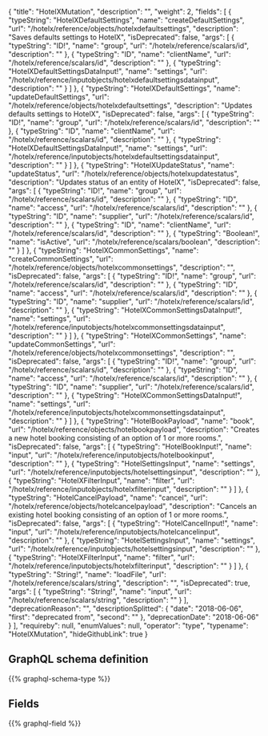 {
  "title": "HotelXMutation",
  "description": "",
  "weight": 2,
  "fields": [
    {
      "typeString": "HotelXDefaultSettings",
      "name": "createDefaultSettings",
      "url": "/hotelx/reference/objects/hotelxdefaultsettings",
      "description": "Saves defaults settings to HotelX",
      "isDeprecated": false,
      "args": [
        {
          "typeString": "ID!",
          "name": "group",
          "url": "/hotelx/reference/scalars/id",
          "description": ""
        },
        {
          "typeString": "ID",
          "name": "clientName",
          "url": "/hotelx/reference/scalars/id",
          "description": ""
        },
        {
          "typeString": "HotelXDefaultSettingsDataInput!",
          "name": "settings",
          "url": "/hotelx/reference/inputobjects/hotelxdefaultsettingsdatainput",
          "description": ""
        }
      ]
    },
    {
      "typeString": "HotelXDefaultSettings",
      "name": "updateDefaultSettings",
      "url": "/hotelx/reference/objects/hotelxdefaultsettings",
      "description": "Updates defaults settings to HotelX",
      "isDeprecated": false,
      "args": [
        {
          "typeString": "ID!",
          "name": "group",
          "url": "/hotelx/reference/scalars/id",
          "description": ""
        },
        {
          "typeString": "ID",
          "name": "clientName",
          "url": "/hotelx/reference/scalars/id",
          "description": ""
        },
        {
          "typeString": "HotelXDefaultSettingsDataInput!",
          "name": "settings",
          "url": "/hotelx/reference/inputobjects/hotelxdefaultsettingsdatainput",
          "description": ""
        }
      ]
    },
    {
      "typeString": "HotelXUpdateStatus",
      "name": "updateStatus",
      "url": "/hotelx/reference/objects/hotelxupdatestatus",
      "description": "Updates status of an entity of HotelX",
      "isDeprecated": false,
      "args": [
        {
          "typeString": "ID!",
          "name": "group",
          "url": "/hotelx/reference/scalars/id",
          "description": ""
        },
        {
          "typeString": "ID",
          "name": "access",
          "url": "/hotelx/reference/scalars/id",
          "description": ""
        },
        {
          "typeString": "ID",
          "name": "supplier",
          "url": "/hotelx/reference/scalars/id",
          "description": ""
        },
        {
          "typeString": "ID",
          "name": "clientName",
          "url": "/hotelx/reference/scalars/id",
          "description": ""
        },
        {
          "typeString": "Boolean!",
          "name": "isActive",
          "url": "/hotelx/reference/scalars/boolean",
          "description": ""
        }
      ]
    },
    {
      "typeString": "HotelXCommonSettings",
      "name": "createCommonSettings",
      "url": "/hotelx/reference/objects/hotelxcommonsettings",
      "description": "",
      "isDeprecated": false,
      "args": [
        {
          "typeString": "ID!",
          "name": "group",
          "url": "/hotelx/reference/scalars/id",
          "description": ""
        },
        {
          "typeString": "ID",
          "name": "access",
          "url": "/hotelx/reference/scalars/id",
          "description": ""
        },
        {
          "typeString": "ID",
          "name": "supplier",
          "url": "/hotelx/reference/scalars/id",
          "description": ""
        },
        {
          "typeString": "HotelXCommonSettingsDataInput!",
          "name": "settings",
          "url": "/hotelx/reference/inputobjects/hotelxcommonsettingsdatainput",
          "description": ""
        }
      ]
    },
    {
      "typeString": "HotelXCommonSettings",
      "name": "updateCommonSettings",
      "url": "/hotelx/reference/objects/hotelxcommonsettings",
      "description": "",
      "isDeprecated": false,
      "args": [
        {
          "typeString": "ID!",
          "name": "group",
          "url": "/hotelx/reference/scalars/id",
          "description": ""
        },
        {
          "typeString": "ID",
          "name": "access",
          "url": "/hotelx/reference/scalars/id",
          "description": ""
        },
        {
          "typeString": "ID",
          "name": "supplier",
          "url": "/hotelx/reference/scalars/id",
          "description": ""
        },
        {
          "typeString": "HotelXCommonSettingsDataInput!",
          "name": "settings",
          "url": "/hotelx/reference/inputobjects/hotelxcommonsettingsdatainput",
          "description": ""
        }
      ]
    },
    {
      "typeString": "HotelBookPayload",
      "name": "book",
      "url": "/hotelx/reference/objects/hotelbookpayload",
      "description": "Creates a new hotel booking consisting of an option of 1 or more rooms.",
      "isDeprecated": false,
      "args": [
        {
          "typeString": "HotelBookInput!",
          "name": "input",
          "url": "/hotelx/reference/inputobjects/hotelbookinput",
          "description": ""
        },
        {
          "typeString": "HotelSettingsInput",
          "name": "settings",
          "url": "/hotelx/reference/inputobjects/hotelsettingsinput",
          "description": ""
        },
        {
          "typeString": "HotelXFilterInput",
          "name": "filter",
          "url": "/hotelx/reference/inputobjects/hotelxfilterinput",
          "description": ""
        }
      ]
    },
    {
      "typeString": "HotelCancelPayload",
      "name": "cancel",
      "url": "/hotelx/reference/objects/hotelcancelpayload",
      "description": "Cancels an existing hotel booking consisting of an option of 1 or more rooms.",
      "isDeprecated": false,
      "args": [
        {
          "typeString": "HotelCancelInput!",
          "name": "input",
          "url": "/hotelx/reference/inputobjects/hotelcancelinput",
          "description": ""
        },
        {
          "typeString": "HotelSettingsInput",
          "name": "settings",
          "url": "/hotelx/reference/inputobjects/hotelsettingsinput",
          "description": ""
        },
        {
          "typeString": "HotelXFilterInput",
          "name": "filter",
          "url": "/hotelx/reference/inputobjects/hotelxfilterinput",
          "description": ""
        }
      ]
    },
    {
      "typeString": "String!",
      "name": "loadFile",
      "url": "/hotelx/reference/scalars/string",
      "description": "",
      "isDeprecated": true,
      "args": [
        {
          "typeString": "String!",
          "name": "input",
          "url": "/hotelx/reference/scalars/string",
          "description": ""
        }
      ],
      "deprecationReason": "",
      "descriptionSplitted": {
        "date": "2018-06-06",
        "first": "deprecated from",
        "second": ""
      },
      "deprecationDate": "2018-06-06"
    }
  ],
  "requireby": null,
  "enumValues": null,
  "operator": "type",
  "typename": "HotelXMutation",
  "hideGithubLink": true
}
## GraphQL schema definition

{{% graphql-schema-type %}}

## Fields

{{% graphql-field %}}
